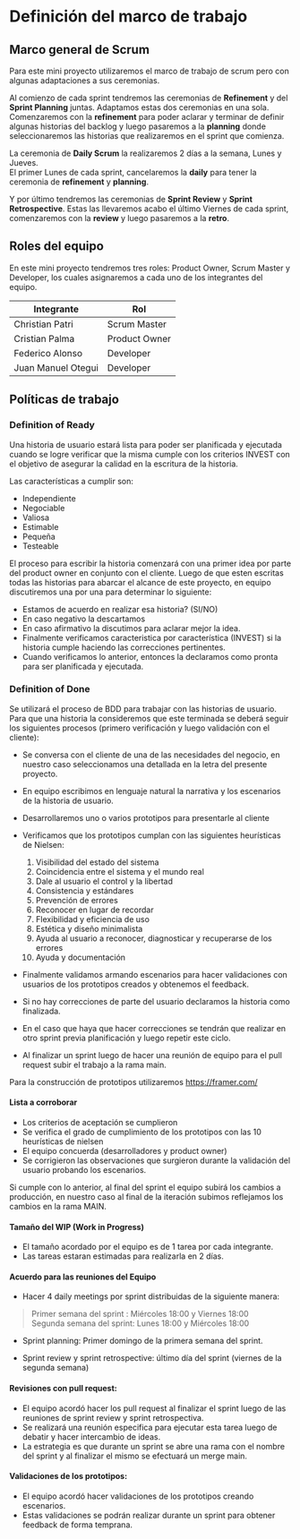 # Definición del marco de trabajo

## Marco general de Scrum

Para este mini proyecto utilizaremos el marco de trabajo de scrum pero con algunas adaptaciones a sus ceremonias.

Al comienzo de cada sprint tendremos las ceremonias de **Refinement** y del **Sprint Planning** juntas.
Adaptamos estas dos ceremonias en una sola. Comenzaremos con la **refinement** para poder aclarar y terminar de definir algunas historias del backlog y luego pasaremos a la **planning** donde seleccionaremos las historias que realizaremos en el sprint que comienza.

La ceremonia de **Daily Scrum** la realizaremos 2 días a la semana, Lunes y Jueves.  
El primer Lunes de cada sprint, cancelaremos la **daily** para tener la ceremonia de **refinement** y **planning**.

Y por último tendremos las ceremonias de **Sprint Review** y **Sprint Retrospective**. Estas las llevaremos acabo el último Viernes de cada sprint, comenzaremos con la **review** y luego pasaremos a la **retro**.

## Roles del equipo

En este mini proyecto tendremos tres roles: Product Owner, Scrum Master y Developer, los cuales asignaremos a cada uno de los integrantes del equipo.

| Integrante         | Rol           |
| ------------------ | ------------- |
| Christian Patri    | Scrum Master  |
| Cristian Palma     | Product Owner |
| Federico Alonso    | Developer     |
| Juan Manuel Otegui | Developer     |

## Políticas de trabajo

### Definition of Ready

Una historia de usuario estará lista para poder ser planificada y ejecutada cuando se logre verificar que la misma cumple con los criterios INVEST con el objetivo de asegurar la calidad en la escritura de la historia.

Las características a cumplir son:

 - Independiente
 - Negociable
 - Valiosa
 - Estimable
 - Pequeña
 - Testeable

El proceso para escribir la historia comenzará con una primer idea por parte del product owner en conjunto con el cliente. Luego de que esten escritas todas las historias para abarcar el alcance de este proyecto, en equipo discutiremos una por una para determinar lo siguiente:

 - Estamos de acuerdo en realizar esa historia? (SI/NO)
 - En caso negativo la descartamos
 - En caso afirmativo la discutimos para aclarar mejor la idea.
 - Finalmente verificamos caracteristica por característica (INVEST) si la historia cumple haciendo las correcciones pertinentes.
  - Cuando verificamos lo anterior, entonces la declaramos como pronta para ser planificada y ejecutada.

### Definition of Done 

Se utilizará el proceso de BDD para trabajar con las historias de usuario. Para que una historia la consideremos que este terminada se deberá seguir los siguientes procesos (primero verificación y luego validación con el cliente):

 * Se conversa con el cliente de una de las necesidades del negocio, en nuestro caso seleccionamos una detallada en la letra del presente proyecto.
 * En equipo escribimos en lenguaje natural la narrativa y los escenarios de la historia de usuario.
  * Desarrollaremos uno o varios prototipos para presentarle al cliente 
 *  Verificamos que los prototipos cumplan con las siguientes heurísticas de Nielsen:
  
      1. Visibilidad del estado del sistema
      2. Coincidencia entre el sistema y el mundo real
      3. Dale al usuario el control y la libertad
      4. Consistencia y estándares
      5. Prevención de errores
      6. Reconocer en lugar de recordar
      7. Flexibilidad y eficiencia de uso
      8. Estética y diseño minimalista
      9. Ayuda al usuario a reconocer, diagnosticar y recuperarse de los errores
      10.  Ayuda y documentación

 * Finalmente validamos armando escenarios para hacer validaciones con usuarios de los prototipos creados y obtenemos el feedback. 
 * Si no hay correcciones de parte del usuario declaramos la historia como finalizada.
 * En el caso que haya que hacer correcciones se tendrán que realizar en otro sprint previa planificación y luego repetir este ciclo.
 * Al finalizar un sprint luego de hacer una reunión de equipo para el pull request subir el trabajo a la rama main.

Para la construcción de prototipos utilizaremos https://framer.com/

#### Lista a corroborar

  * Los criterios de aceptación se cumplieron
  * Se verifica el grado de cumplimiento de los prototipos con las 10 heurísticas de nielsen
  * El equipo concuerda (desarrolladores y product owner)
  * Se corrigieron las observaciones que surgieron durante la validación del usuario probando los escenarios.

Si cumple con lo anterior, al final del sprint el equipo subirá los cambios a producción, en nuestro caso al final de la iteración subimos reflejamos los cambios en la rama MAIN.


#### Tamaño del WIP (Work in Progress)

 * El tamaño acordado por el equipo es de 1 tarea por cada integrante.
 * Las tareas estaran estimadas para realizarla en 2 días.

#### Acuerdo para las reuniones del Equipo

 * Hacer 4 daily meetings por sprint distribuidas de la siguiente manera:

 >Primer semana del sprint :  Miércoles 18:00 y Viernes 18:00\
  Segunda  semana del sprint: Lunes 18:00 y Miércoles 18:00

 * Sprint planning:  Primer domingo de la primera semana del sprint.

 * Sprint review y sprint retrospective: último día del sprint (viernes de la segunda semana)


#### Revisiones con pull request:

 * El equipo acordó hacer los pull request al finalizar el sprint luego de las reuniones de sprint review y sprint retrospectiva.
 * Se realizará una reunión especifica para ejecutar esta tarea luego de debatir y hacer intercambio de ideas.
 * La estrategia es que durante un sprint se abre una rama con el nombre del sprint y al finalizar el mismo se efectuará un merge main.


 #### Validaciones de los prototipos:

 * El equipo acordó hacer validaciones de los prototipos creando escenarios.
 * Estas validaciones se podrán realizar durante un sprint para obtener feedback de forma temprana.
